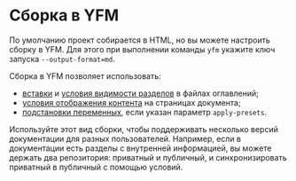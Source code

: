 # Сборка в YFM

По умолчанию проект собирается в HTML, но вы можете настроить сборку в YFM. Для этого при выполнении команды `yfm` укажите ключ запуска `--output-format=md`.

Сборка в YFM позволяет использовать:
* [вставки](../../project/toc.md#includes) и [условия видимости разделов](../../project/toc.md#when) в файлах оглавлений;
* [условия отображения контента](../../syntax/vars.md#conditions) на страницах документа;
* [подстановки переменных](../../syntax/vars.md#subtitudes), если указан параметр `apply-presets`.

Используйте этот вид сборки, чтобы поддерживать несколько версий документации для разных пользователей. Например, если в документации есть разделы с внутренней информацией, вы можете держать два репозитория: приватный и публичный, и синхронизировать приватный в публичный с помощью условий. 
